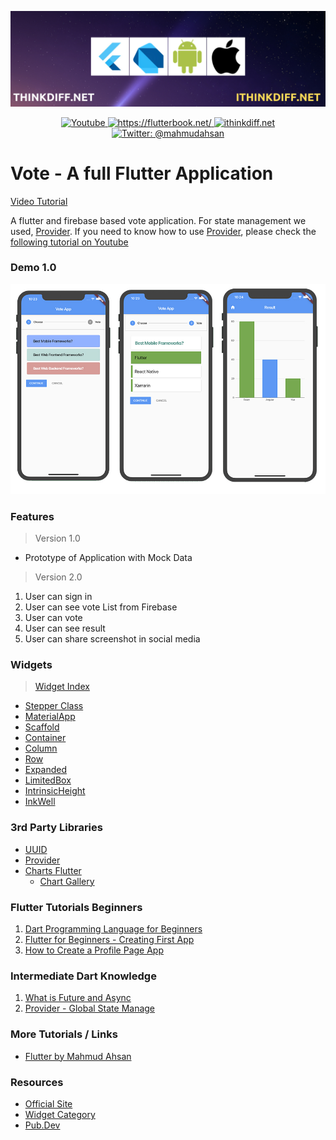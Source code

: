 <p align="center">
    <img src="cover.png" alt="Flutter" />
</p>
<p align="center">
    <a href="https://www.youtube.com/channel/UCtHlgyUw0wLE5Ous9swfFlg">
        <img src="https://img.shields.io/badge/my-youtube channel-red.svg" alt="Youtube" />
    </a>
    <a href="https://flutterbook.net/">
        <img src="https://img.shields.io/badge/tutorial-flutterbook.net-brightgreen.svg" alt="https://flutterbook.net/" />
    </a>
    <a href="https://ithinkdiff.net/">
        <img src="https://img.shields.io/badge/mobile-apps-yellow.svg" alt="ithinkdiff.net" />
    </a>
    <a href="https://twitter.com/mahmudahsan">
        <img src="https://img.shields.io/badge/contact%40-mahmudahsan-blue.svg" alt="Twitter: @mahmudahsan" />
    </a>
</p>


# Vote - A full Flutter Application
[Video Tutorial](https://www.youtube.com/watch?v=Iu9DpbzR83s)

A flutter and firebase based vote application. 
For state management we used, [Provider](https://pub.dev/packages/provider). 
If you need to know how to use [Provider](https://pub.dev/packages/provider), please
check the [following tutorial on Youtube](https://www.youtube.com/watch?v=fEIdWV8MAso)

### Demo 1.0

<p align="center">
    <img src="demo1.jpg" alt="Demo" />
</p>

### Features

> Version 1.0
- Prototype of Application with Mock Data

> Version 2.0
 1. User can sign in
 2. User can see vote List from Firebase
 3. User can vote
 4. User can see result
 5. User can share screenshot in social media

### Widgets

>  [Widget Index](https://flutter.dev/docs/reference/widgets)

- [Stepper Class](https://api.flutter.dev/flutter/material/Stepper-class.html)
- [MaterialApp](https://api.flutter.dev/flutter/material/MaterialApp-class.html)
- [Scaffold](https://api.flutter.dev/flutter/material/Scaffold-class.html)
- [Container](https://api.flutter.dev/flutter/widgets/Container-class.html)
- [Column](https://api.flutter.dev/flutter/widgets/Column-class.html)
- [Row](https://api.flutter.dev/flutter/widgets/Row-class.html)
- [Expanded](https://api.flutter.dev/flutter/widgets/Expanded-class.html)
- [LimitedBox](https://api.flutter.dev/flutter/widgets/LimitedBox-class.html)
- [IntrinsicHeight](https://api.flutter.dev/flutter/widgets/IntrinsicHeight-class.html)
- [InkWell](https://api.flutter.dev/flutter/material/InkWell-class.html)


### 3rd Party Libraries

- [UUID](https://pub.dev/packages/uuid)
- [Provider](https://pub.dev/packages/provider)
- [Charts Flutter](https://pub.dev/packages/charts_flutter)
    - [Chart Gallery](https://google.github.io/charts/flutter/gallery.html)


### Flutter Tutorials Beginners
1. [Dart Programming Language for Beginners](https://www.youtube.com/watch?v=Ej_Pcr4uC2Q&list=PLlMOodDAsO4xrTgVEkKXfVf7sSVEsmWKQ&index=2&t=10s)
2. [Flutter for Beginners - Creating First App](https://www.youtube.com/watch?v=HFl29MoZ6MA&list=PLlMOodDAsO4xrTgVEkKXfVf7sSVEsmWKQ&index=3&t=0s)
3. [How to Create a Profile Page App](https://www.youtube.com/watch?v=ULxYR66BRb4&list=PLlMOodDAsO4xrTgVEkKXfVf7sSVEsmWKQ&index=5&t=0s)

### Intermediate Dart Knowledge
1. [What is Future and Async](https://www.youtube.com/watch?v=8KOdOXRboh8&list=PLlMOodDAsO4xrTgVEkKXfVf7sSVEsmWKQ&index=12&t=0s)
2. [Provider - Global State Manage](https://www.youtube.com/watch?v=fEIdWV8MAso)

### More Tutorials / Links
- [Flutter by Mahmud Ahsan](https://github.com/mahmudahsan/flutter)


### Resources

- [Official Site](https://flutter.dev/)
- [Widget Category](https://flutter.dev/docs/reference/widgets)
- [Pub.Dev](https://pub.dev/)
